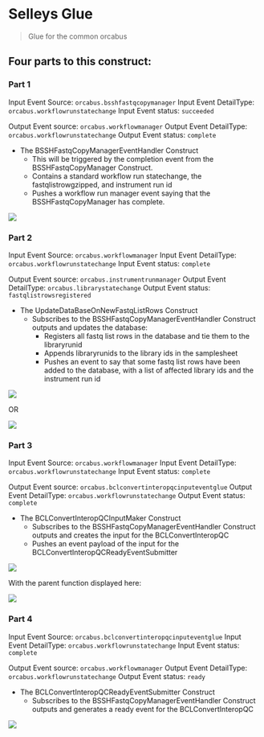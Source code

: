 # Selleys Glue

> Glue for the common orcabus

## Four parts to this construct:

### Part 1

Input Event Source: `orcabus.bsshfastqcopymanager`
Input Event DetailType: `orcabus.workflowrunstatechange`
Input Event status: `succeeded`

Output Event source: `orcabus.workflowmanager`
Output Event DetailType: `orcabus.workflowrunstatechange`
Output Event status: `complete`

* The BSSHFastqCopyManagerEventHandler Construct
  * This will be triggered by the completion event from the BSSHFastqCopyManager Construct.
  * Contains a standard workflow run statechange, the fastqlistrowgzipped, and instrument run id
  * Pushes a workflow run manager event saying that the BSSHFastqCopyManager has complete.

![](images/part_1/bssh_fastq_copy_manager_event_handler_sfn.png)

### Part 2

Input Event Source: `orcabus.workflowmanager`
Input Event DetailType: `orcabus.workflowrunstatechange`
Input Event status: `complete`

Output Event source: `orcabus.instrumentrunmanager`
Output Event DetailType: `orcabus.librarystatechange`
Output Event status: `fastqlistrowsregistered`

* The UpdateDataBaseOnNewFastqListRows Construct
  * Subscribes to the BSSHFastqCopyManagerEventHandler Construct outputs and updates the database:
    * Registers all fastq list rows in the database and tie them to the libraryrunid
    * Appends libraryrunids to the library ids in the samplesheet
    * Pushes an event to say that some fastq list rows have been added to the database, with a list of affected library ids and the instrument run id

![](images/part_2/update_database_on_new_fastqlist_rows_simple_sfn.png)

OR

![](images/part_2/update_database_on_new_fastqlistrows_full_sfn.png)

### Part 3

Input Event Source: `orcabus.workflowmanager`
Input Event DetailType: `orcabus.workflowrunstatechange`
Input Event status: `complete`

Output Event source: `orcabus.bclconvertinteropqcinputeventglue`
Output Event DetailType: `orcabus.workflowrunstatechange`
Output Event status: `complete`

* The BCLConvertInteropQCInputMaker Construct
  * Subscribes to the BSSHFastqCopyManagerEventHandler Construct outputs and creates the input for the BCLConvertInteropQC
  * Pushes an event payload of the input for the BCLConvertInteropQCReadyEventSubmitter

![](images/part_3/generate_interopqc_event_maker_sfn.png)

With the parent function displayed here:

![](../../../../../components/event-workflowrunstatechange-internal-to-inputmaker-sfn/images/workflowrunstatechange_input_maker_step_function_sfn.png)

### Part 4

Input Event Source: `orcabus.bclconvertinteropqcinputeventglue`
Input Event DetailType: `orcabus.workflowrunstatechange`
Input Event status: `complete`

Output Event source: `orcabus.workflowmanager`
Output Event DetailType: `orcabus.workflowrunstatechange`
Output Event status: `ready`

* The BCLConvertInteropQCReadyEventSubmitter Construct
  * Subscribes to the BSSHFastqCopyManagerEventHandler Construct outputs and generates a ready event for the BCLConvertInteropQC

![](images/part_4/generate_bclconvert_interopqc_ready_event_simple_sfn.png)
